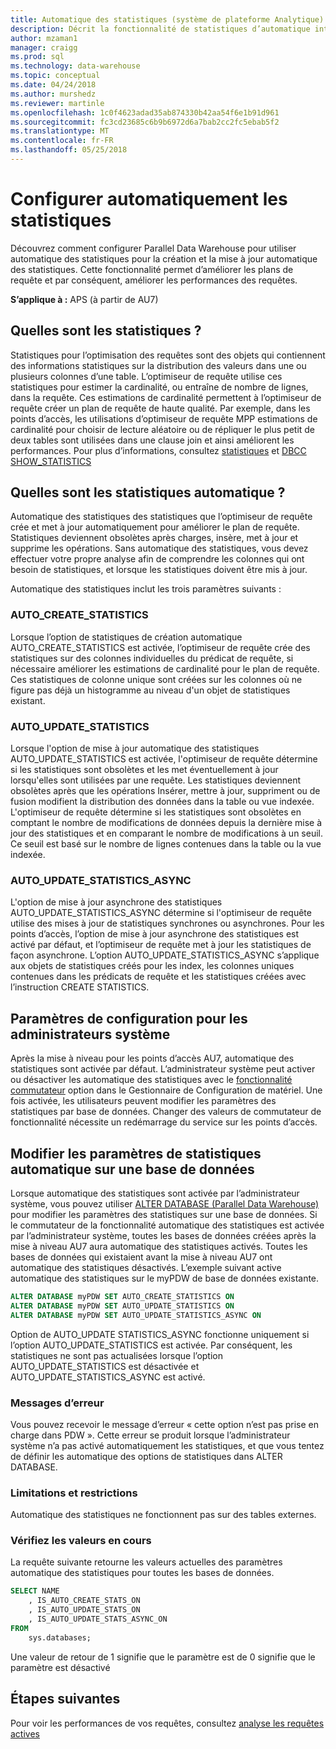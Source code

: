 ```yaml
---
title: Automatique des statistiques (système de plateforme Analytique)
description: Décrit la fonctionnalité de statistiques d’automatique introduite dans AU7 de système de plateforme Analytique.
author: mzaman1
manager: craigg
ms.prod: sql
ms.technology: data-warehouse
ms.topic: conceptual
ms.date: 04/24/2018
ms.author: murshedz
ms.reviewer: martinle
ms.openlocfilehash: 1c0f4623adad35ab874330b42aa54f6e1b91d961
ms.sourcegitcommit: fc3cd23685c6b9b6972d6a7bab2cc2fc5ebab5f2
ms.translationtype: MT
ms.contentlocale: fr-FR
ms.lasthandoff: 05/25/2018
---
```

# <a name="configure-auto-statistics"></a>Configurer automatiquement les statistiques

Découvrez comment configurer Parallel Data Warehouse pour utiliser automatique des statistiques pour la création et la mise à jour automatique des statistiques.  Cette fonctionnalité permet d’améliorer les plans de requête et par conséquent, améliorer les performances des requêtes.

**S’applique à :** APS (à partir de AU7)

## <a name="what-are-statistics"></a>Quelles sont les statistiques ?
Statistiques pour l’optimisation des requêtes sont des objets qui contiennent des informations statistiques sur la distribution des valeurs dans une ou plusieurs colonnes d’une table. L’optimiseur de requête utilise ces statistiques pour estimer la cardinalité, ou entraîne de nombre de lignes, dans la requête. Ces estimations de cardinalité permettent à l’optimiseur de requête créer un plan de requête de haute qualité. Par exemple, dans les points d’accès, les utilisations d’optimiseur de requête MPP estimations de cardinalité pour choisir de lecture aléatoire ou de répliquer le plus petit de deux tables sont utilisées dans une clause join et ainsi améliorent les performances.  Pour plus d’informations, consultez [statistiques](../relational-databases/statistics/statistics.md) et [DBCC SHOW_STATISTICS](../t-sql/database-console-commands/dbcc-show-statistics-transact-sql.md)

## <a name="what-are-auto-statistics"></a>Quelles sont les statistiques automatique ?
Automatique des statistiques des statistiques que l’optimiseur de requête crée et met à jour automatiquement pour améliorer le plan de requête. Statistiques deviennent obsolètes après charges, insère, met à jour et supprime les opérations. Sans automatique des statistiques, vous devez effectuer votre propre analyse afin de comprendre les colonnes qui ont besoin de statistiques, et lorsque les statistiques doivent être mis à jour.

Automatique des statistiques inclut les trois paramètres suivants : 

### <a name="autocreatestatistics"></a>AUTO_CREATE_STATISTICS
Lorsque l’option de statistiques de création automatique AUTO_CREATE_STATISTICS est activée, l’optimiseur de requête crée des statistiques sur des colonnes individuelles du prédicat de requête, si nécessaire améliorer les estimations de cardinalité pour le plan de requête. Ces statistiques de colonne unique sont créées sur les colonnes où ne figure pas déjà un histogramme au niveau d'un objet de statistiques existant.

### <a name="autoupdatestatistics"></a>AUTO_UPDATE_STATISTICS 
Lorsque l'option de mise à jour automatique des statistiques AUTO_UPDATE_STATISTICS est activée, l'optimiseur de requête détermine si les statistiques sont obsolètes et les met éventuellement à jour lorsqu'elles sont utilisées par une requête. Les statistiques deviennent obsolètes après que les opérations Insérer, mettre à jour, suppriment ou de fusion modifient la distribution des données dans la table ou vue indexée. L'optimiseur de requête détermine si les statistiques sont obsolètes en comptant le nombre de modifications de données depuis la dernière mise à jour des statistiques et en comparant le nombre de modifications à un seuil. Ce seuil est basé sur le nombre de lignes contenues dans la table ou la vue indexée.

### <a name="autoupdatestatisticsasync"></a>AUTO_UPDATE_STATISTICS_ASYNC
L'option de mise à jour asynchrone des statistiques AUTO_UPDATE_STATISTICS_ASYNC détermine si l'optimiseur de requête utilise des mises à jour de statistiques synchrones ou asynchrones. Pour les points d’accès, l’option de mise à jour asynchrone des statistiques est activé par défaut, et l’optimiseur de requête met à jour les statistiques de façon asynchrone. L’option AUTO_UPDATE_STATISTICS_ASYNC s’applique aux objets de statistiques créés pour les index, les colonnes uniques contenues dans les prédicats de requête et les statistiques créées avec l’instruction CREATE STATISTICS.

## <a name="configuration-settings-for-system-administrators"></a>Paramètres de configuration pour les administrateurs système
Après la mise à niveau pour les points d’accès AU7, automatique des statistiques sont activée par défaut. L’administrateur système peut activer ou désactiver les automatique des statistiques avec le [fonctionnalité commutateur](appliance-feature-switch.md) option dans le Gestionnaire de Configuration de matériel.  Une fois activée, les utilisateurs peuvent modifier les paramètres des statistiques par base de données.
Changer des valeurs de commutateur de fonctionnalité nécessite un redémarrage du service sur les points d’accès.

## <a name="change-auto-statistics-settings-on-a-database"></a>Modifier les paramètres de statistiques automatique sur une base de données
Lorsque automatique des statistiques sont activée par l’administrateur système, vous pouvez utiliser [ALTER DATABASE (Parallel Data Warehouse)](/sql/t-sql/statements/alter-database-parallel-data-warehouse) pour modifier les paramètres des statistiques sur une base de données. Si le commutateur de la fonctionnalité automatique des statistiques est activée par l’administrateur système, toutes les bases de données créées après la mise à niveau AU7 aura automatique des statistiques activés. Toutes les bases de données qui existaient avant la mise à niveau AU7 ont automatique des statistiques désactivés. L’exemple suivant active automatique des statistiques sur le myPDW de base de données existante.

```sql
ALTER DATABASE myPDW SET AUTO_CREATE_STATISTICS ON
ALTER DATABASE myPDW SET AUTO_UPDATE_STATISTICS ON 
ALTER DATABASE myPDW SET AUTO_UPDATE_STATISTICS_ASYNC ON
```
 
Option de AUTO_UPDATE STATISTICS_ASYNC fonctionne uniquement si l’option AUTO_UPDATE_STATISTICS est activée.  Par conséquent, les statistiques ne sont pas actualisées lorsque l’option AUTO_UPDATE_STATISTICS est désactivée et AUTO_UPDATE_STATISTICS_ASYNC est activé. 

### <a name="error-messages"></a>Messages d’erreur
Vous pouvez recevoir le message d’erreur « cette option n’est pas prise en charge dans PDW ».  Cette erreur se produit lorsque l’administrateur système n’a pas activé automatiquement les statistiques, et que vous tentez de définir les automatique des options de statistiques dans ALTER DATABASE. 

### <a name="limitations-and-restrictions"></a>Limitations et restrictions
Automatique des statistiques ne fonctionnent pas sur des tables externes. 

### <a name="check-the-current-values"></a>Vérifiez les valeurs en cours
La requête suivante retourne les valeurs actuelles des paramètres automatique des statistiques pour toutes les bases de données.

```sql
SELECT NAME
    , IS_AUTO_CREATE_STATS_ON 
    , IS_AUTO_UPDATE_STATS_ON
    , IS_AUTO_UPDATE_STATS_ASYNC_ON
FROM
    sys.databases;
```

Une valeur de retour de 1 signifie que le paramètre est de 0 signifie que le paramètre est désactivé 

## <a name="next-steps"></a>Étapes suivantes
Pour voir les performances de vos requêtes, consultez [analyse les requêtes actives](monitoring-active-queries.md)

